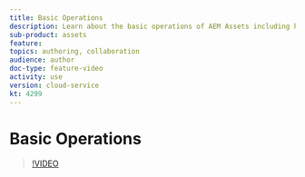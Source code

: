 ```yaml
---
title: Basic Operations
description: Learn about the basic operations of AEM Assets including how to create folders, as well as upload, copy, move and delete assets.
sub-product: assets
feature:
topics: authoring, collaboration
audience: author
doc-type: feature-video
activity: use
version: cloud-service
kt: 4299
---
```


# Basic Operations

>[!VIDEO](https://video.tv.adobe.com/v/32044/?quality=12&learn=on&hidetitle=true)
